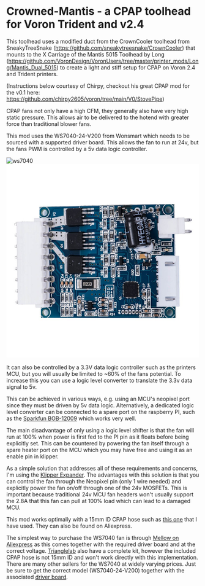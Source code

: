 # Crowned-Mantis - a CPAP toolhead for Voron Trident and v2.4

This toolhead uses a modified duct from the CrownCooler toolhead from SneakyTreeSnake (https://github.com/sneakytreesnake/CrownCooler) that mounts to the X Carriage of the Mantis 5015 Toolhead by Long (https://github.com/VoronDesign/VoronUsers/tree/master/printer_mods/Long/Mantis_Dual_5015) to create a light and stiff setup for CPAP on Voron 2.4 and Trident printers.

(Instructions below courtesy of Chirpy, checkout his great CPAP mod for the v0.1 here: https://github.com/chirpy2605/voron/tree/main/V0/StovePipe)

CPAP fans not only have a high CFM, they generally also have very high static pressure. This allows air to be delivered to the hotend with greater force than traditional blower fans.

This mod uses the WS7040-24-V200 from Wonsmart which needs to be sourced with a supported driver board. This allows the fan to run at 24v, but the fans PWM is controlled by a 5v data logic controller.

![ws7040]([images/ws7040.jpg](https://github.com/PinkysRevenge/Crowned-Mantis/blob/main/Images/WS2403DY01V04.jpg))
![WS2403DY01V04](images/WS2403DY01V04.jpg)

It can also be controlled by a 3.3V  data logic controller such as the printers MCU, but you will usually be limited to ~60% of the fans potential. To increase this you can use a logic level converter to translate the 3.3v data signal to 5v.

This can be achieved in various ways, e.g. using an MCU's neopixel port since they must be driven by 5v data logic. Alternatively, a dedicated logic level converter can be connected to a spare port on the raspberry PI, such as the [Sparkfun BOB-12009](https://www.sparkfun.com/products/12009) which works very well.

The main disadvantage of only using a logic level shifter is that the fan will run at 100% when power is first fed to the PI pin as it floats before being explicitly set. This can be countered by powering the fan itself through a spare heater port on the MCU which you may have free and using it as an enable pin in klipper.

As a simple solution that addresses all of these requirements and concerns, I'm using the [Klipper Expander](https://github.com/VoronDesign/Voron-Hardware/tree/master/Klipper_Expander). The advantages with this solution is that you can control the fan through the Neopixel pin (only 1 wire needed) and explicitly power the fan on/off through one of the 24v MOSFETs. This is important because traditional 24v MCU fan headers won't usually support the 2.8A that this fan can pull at 100% load which can lead to a damaged MCU. 

This mod works optimally with a 15mm ID CPAP hose such as [this one](https://www.amazon.co.uk/gp/product/B07TCC42WT) that I have used. They can also be found on Aliexpress.

The simplest way to purchase the WS7040 fan is through [Mellow on Aliexpress](https://www.aliexpress.com/item/1005004729010078.html) as this comes together with the required driver board and at the correct voltage. [Trianglelab](https://www.aliexpress.com/item/1005003822117604.html) also have a complete kit, however the included CPAP hose is not 15mm ID and won't work directly with this implementation. There are many other sellers for the WS7040 at widely varying prices. Just be sure to get the correct model (WS7040-24-V200) together with the associated [driver board](https://www.wonsmart.com.cn/ws2403-15655936300127195.html).

